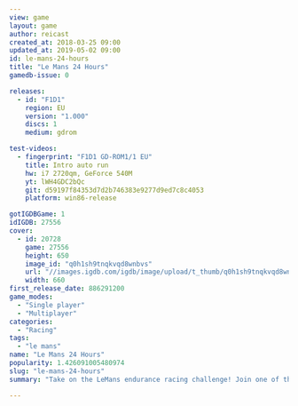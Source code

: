 ```yaml
---
view: game
layout: game
author: reicast
created_at: 2018-03-25 09:00
updated_at: 2019-05-02 09:00
id: le-mans-24-hours
title: "Le Mans 24 Hours"
gamedb-issue: 0

releases:
  - id: "F1D1"
    region: EU
    version: "1.000"
    discs: 1
    medium: gdrom

test-videos:
  - fingerprint: "F1D1 GD-ROM1/1 EU"
    title: Intro auto run
    hw: i7 2720qm, GeForce 540M
    yt: lWH4GDC2bQc
    git: d59197f84353d7d2b746383e9277d9ed7c8c4053
    platform: win86-release

gotIGDBGame: 1
idIGDB: 27556
cover:
  - id: 20728
    game: 27556
    height: 650
    image_id: "q0h1sh9tnqkvqd8wnbvs"
    url: "//images.igdb.com/igdb/image/upload/t_thumb/q0h1sh9tnqkvqd8wnbvs.jpg"
    width: 660
first_release_date: 886291200
game_modes:
  - "Single player"
  - "Multiplayer"
categories:
  - "Racing"
tags:
  - "le mans"
name: "Le Mans 24 Hours"
popularity: 1.426091005480974
slug: "le-mans-24-hours"
summary: "Take on the LeMans endurance racing challenge! Join one of the 25 factory teams take one of the over 50 vehicles (designed with assistance of actual teams) on the eight different LeMans circuits. The actual wear and tear are simulated. Tire wear, oil and fuel consumptions... Day and night and back to day driving."

---
```

